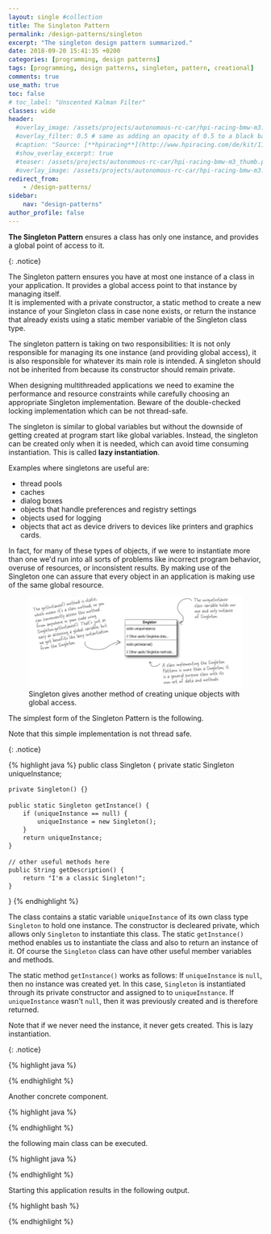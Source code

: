 ```yaml
---
layout: single #collection
title: The Singleton Pattern
permalink: /design-patterns/singleton
excerpt: "The singleton design pattern summarized."
date: 2018-09-20 15:41:35 +0200
categories: [programming, design patterns]
tags: [programming, design patterns, singleton, pattern, creational]
comments: true
use_math: true
toc: false
# toc_label: "Unscented Kalman Filter"
classes: wide
header:
  #overlay_image: /assets/projects/autonomous-rc-car/hpi-racing-bmw-m3.png
  #overlay_filter: 0.5 # same as adding an opacity of 0.5 to a black background
  #caption: "Source: [**hpiracing**](http://www.hpiracing.com/de/kit/114343)"
  #show_overlay_excerpt: true
  #teaser: /assets/projects/autonomous-rc-car/hpi-racing-bmw-m3_thumb.png
  #overlay_image: /assets/projects/autonomous-rc-car/hpi-racing-bmw-m3.png
redirect_from:
    - /design-patterns/
sidebar:
    nav: "design-patterns"
author_profile: false
---
```


<p>
<b>The Singleton Pattern</b> ensures a class has only one
instance, and provides a global point of access to it.
</p>
{: .notice}

The Singleton pattern ensures you have at most one instance of a class in your application.
It provides a global access point to that instance by managing itself.  
It is implemented with a private constructor, a static method to create a new instance of your Singleton class 
in case none exists, or return the instance that already exists using a static member variable of the Singleton class type.

The singleton pattern is taking on two responsibilities: 
It is not only responsible for managing its one instance (and providing global access), 
it is also responsible for whatever its main role is intended.
A singleton should not be inherited from because its constructor should remain private.

When designing multithreaded applications we need to examine the performance and resource constraints while 
carefully choosing an appropriate Singleton implementation. 
Beware of the double-checked locking implementation which can be not thread-safe.

The singleton is similar to global variables but without the downside of getting created at program start like global variables. Instead, the singleton can be created only when it is needed, which can avoid time consuming instantiation.
This is called **lazy instantiation**.

Examples where singletons are useful are:

- thread pools
- caches
- dialog boxes
- objects that handle preferences and registry settings
- objects used for logging
- objects that act as device drivers to devices like printers and graphics cards. 

In fact, for many of these types of objects, if we were to
instantiate more than one we'd run into all sorts of problems like incorrect
program behavior, overuse of resources, or inconsistent results. By making use of the Singleton one can assure that every
object in an application is making use of the same global resource.


<figure>
    <a href="/assets/pages/design-patterns/singleton-pattern.png"><img src="/assets/pages/design-patterns/singleton-pattern.png"></a>
    <figcaption>Singleton gives another method of creating unique objects with global access.</figcaption>
</figure>

The simplest form of the Singleton Pattern is the following.

<p>
Note that this simple implementation is not thread safe.
</p>
{: .notice}

{% highlight java %}
public class Singleton {
	private static Singleton uniqueInstance;
 
	private Singleton() {}
 
	public static Singleton getInstance() {
		if (uniqueInstance == null) {
			uniqueInstance = new Singleton();
		}
		return uniqueInstance;
	}
 
	// other useful methods here
	public String getDescription() {
		return "I'm a classic Singleton!";
	}
}
{% endhighlight %}

The class contains a static variable `uniqueInstance` of its own class type `Singleton` to hold one instance. 
The constructor is decleared private, which allows only `Singleton` to instantiate this class.
The static `getInstance()` method enables us to instantiate the class and also to return an instance of it.
Of course the `Singleton` class can have other useful member variables and methods.

The static method `getInstance()` works as follows:
If `uniqueInstance` is `null`, then no instance was created yet. In this case, `Singleton` is instantiated through
its private constructor and assigned to to `uniqueInstance`. If `uniqueInstance` wasn't `null`, 
then it was previously created and is therefore returned.

<p>
Note that if we never need the instance, it never gets created. This is lazy instantiation.
</p>
{: .notice}

{% highlight java %}

{% endhighlight %}

Another concrete component.

{% highlight java %}

{% endhighlight %}



the following main class can be executed.

{% highlight java %}

{% endhighlight %}

Starting this application results in the following output.

{% highlight bash %}

{% endhighlight %}
